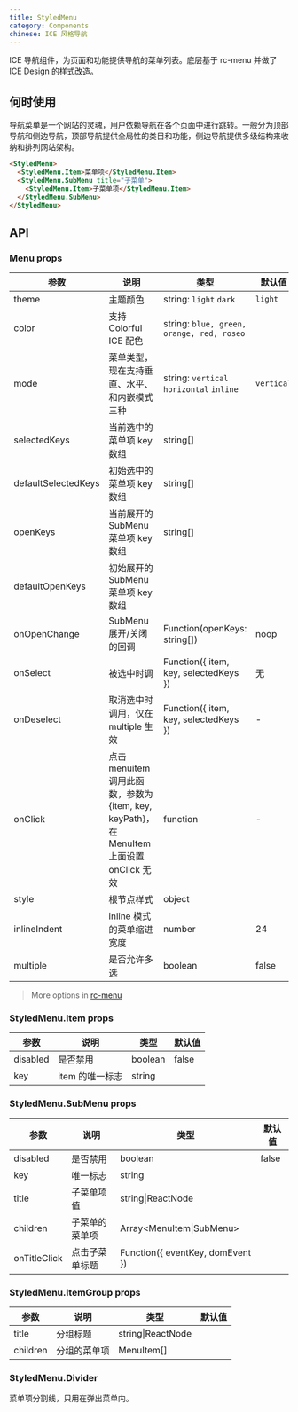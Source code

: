 ```yaml
---
title: StyledMenu
category: Components
chinese: ICE 风格导航
---
```


ICE 导航组件，为页面和功能提供导航的菜单列表。底层基于 rc-menu 并做了 ICE Design 的样式改造。

## 何时使用

导航菜单是一个网站的灵魂，用户依赖导航在各个页面中进行跳转。一般分为顶部导航和侧边导航，顶部导航提供全局性的类目和功能，侧边导航提供多级结构来收纳和排列网站架构。

````html
<StyledMenu>
  <StyledMenu.Item>菜单项</StyledMenu.Item>
  <StyledMenu.SubMenu title="子菜单">
    <StyledMenu.Item>子菜单项</StyledMenu.Item>
  </StyledMenu.SubMenu>
</StyledMenu>
````

## API

### Menu props

| 参数                | 说明                                                                                     | 类型                                      | 默认值     |
| ------------------- | ---------------------------------------------------------------------------------------- | ----------------------------------------- | ---------- |
| theme               | 主题颜色                                                                                 | string: `light` `dark`                    | `light`    |
| color               | 支持 Colorful ICE 配色                                                                   | string: `blue, green, orange, red, roseo` |            |
| mode                | 菜单类型，现在支持垂直、水平、和内嵌模式三种                                             | string: `vertical` `horizontal` `inline`  | `vertical` |
| selectedKeys        | 当前选中的菜单项 key 数组                                                                | string[]                                  |            |
| defaultSelectedKeys | 初始选中的菜单项 key 数组                                                                | string[]                                  |            |
| openKeys            | 当前展开的 SubMenu 菜单项 key 数组                                                       | string[]                                  |            |
| defaultOpenKeys     | 初始展开的 SubMenu 菜单项 key 数组                                                       |                                           |            |
| onOpenChange        | SubMenu 展开/关闭的回调                                                                  | Function(openKeys: string[])              | noop       |
| onSelect            | 被选中时调                                                                               | Function({ item, key, selectedKeys })     | 无         |
| onDeselect          | 取消选中时调用，仅在 multiple 生效                                                       | Function({ item, key, selectedKeys })     | -          |
| onClick             | 点击 menuitem 调用此函数，参数为 {item, key, keyPath}，在 MenuItem 上面设置 onClick 无效 | function                                  | -          |
| style               | 根节点样式                                                                               | object                                    |            |
| inlineIndent        | inline 模式的菜单缩进宽度                                                                | number                                    | 24         |
| multiple            | 是否允许多选                                                                             | boolean                                   | false      |

> More options in [rc-menu](https://github.com/react-component/menu#api)

### StyledMenu.Item props

| 参数     | 说明            | 类型    | 默认值 |
| -------- | --------------- | ------- | ------ |
| disabled | 是否禁用        | boolean | false  |
| key      | item 的唯一标志 | string  |        |

### StyledMenu.SubMenu props

| 参数         | 说明           | 类型                             | 默认值 |
| ------------ | -------------- | -------------------------------- | ------ |
| disabled     | 是否禁用       | boolean                          | false  |
| key          | 唯一标志       | string                           |        |
| title        | 子菜单项值     | string\|ReactNode                |        |
| children     | 子菜单的菜单项 | Array<MenuItem\|SubMenu>         |        |
| onTitleClick | 点击子菜单标题 | Function({ eventKey, domEvent }) |        |

### StyledMenu.ItemGroup props

| 参数     | 说明         | 类型              | 默认值 |
| -------- | ------------ | ----------------- | ------ |
| title    | 分组标题     | string\|ReactNode |        |
| children | 分组的菜单项 | MenuItem[]        |        |

### StyledMenu.Divider

菜单项分割线，只用在弹出菜单内。
